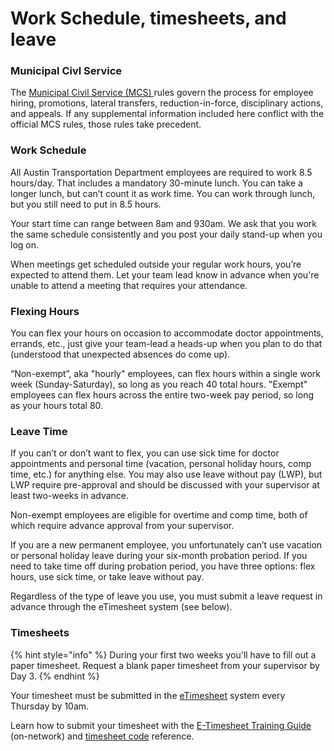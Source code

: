 # Work Schedule, timesheets, and leave

### Municipal Civl Service

The [Municipal Civil Service \(MCS\) ](https://www.austintexas.gov/department/municipal-civil-service-rules)rules govern the process for employee hiring, promotions, lateral transfers, reduction-in-force, disciplinary actions, and appeals. If any supplemental information included here conflict with the official MCS rules, those rules take  precedent.

### Work Schedule

All Austin Transportation Department employees are required to work 8.5 hours/day. That includes a mandatory 30-minute lunch. You can take a longer lunch, but can’t count it as work time. You can work through lunch, but you still need to put in 8.5 hours.

Your start time can range between 8am and 930am. We ask that you work the same schedule consistently and you post your daily stand-up when you log on.

When meetings get scheduled outside your regular work hours, you’re expected to attend them. Let your team lead know in advance when you're unable to attend a meeting that requires your attendance.

### Flexing Hours

You can flex your hours on occasion to accommodate doctor appointments, errands, etc., just give your team-lead a heads-up when you plan to do that \(understood that unexpected absences do come up\).

“Non-exempt”, aka "hourly" employees, can flex hours within a single work week \(Sunday-Saturday\), so long as you reach 40 total hours. "Exempt" employees can flex hours across the entire two-week pay period, so long as your hours total 80.

### Leave Time

If you can’t or don’t want to flex, you can use sick time for doctor appointments and personal time \(vacation, personal holiday hours, comp time, etc.\) for anything else.  You may also use leave without pay \(LWP\), but LWP require pre-approval and should be discussed with your supervisor at least two-weeks in advance.

Non-exempt employees are eligible for overtime and comp time, both of which require advance approval from your supervisor.

If you are a new permanent employee, you unfortunately can’t use vacation or personal holiday leave during your six-month probation period. If you need to take time off during probation period, you have three options: flex hours, use sick time, or take leave without pay.

Regardless of the type of leave you use, you must submit a leave request in advance through the eTimesheet system \(see below\).

### Timesheets

{% hint style="info" %}
During your first two weeks you'll have to fill out a paper timesheet. Request a blank paper timesheet from your supervisor by Day 3.
{% endhint %}

Your timesheet must be submitted in the [eTimesheet](https://pwdweb.austintexas.gov/timesheet/pwd.cfm) system every Thursday by 10am. 

Learn how to submit your timesheet with the  [E-Timesheet Training Guide](http://coaspweb1/sites/PWD/PWU/SitePages/ATDLearn.aspx) \(on-network\) and  [timesheet code](https://cityofaustin.sharepoint.com/sites/ATD/Administration/SitePages/Earn%20Codes.aspx) reference.



